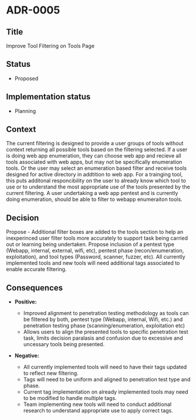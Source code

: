 # ADR-0005

## Title

Improve Tool Filtering on Tools Page

## Status

-   Proposed

## Implementation status

-   Planning

## Context

The current filtering is designed to provide a user groups of tools without context returning all possible tools based on the filtering selected. If a user is doing web app enumeration, they can choose web app and recieve all tools associated with web apps, but may not be specifically enumeration tools. Or the user may select an enumeration based filter and receive tools designed for active directory in addtition to web app. For a trainging tool, this puts additonal responcibility on the user to already know which tool to use or to understand the most appropriate use of the tools presented by the current filtering. A user undertaking a web app pentest and is currently doing enumeration, should be able to filter to webapp enumeraiton tools.

## Decision

Propose - Additional filter boxes are added to the tools section to help an inexperinced user filter tools more accurately to support task being carried out or learning being undertaken. Propose inclusion of a pentest type (Webapp, internal, external, wifi, etc), pentest phase (recon/enumeration, exploitation), and tool types (Password, scanner, fuzzer, etc). All currently implemented tools and new tools will need additional tags associated to enable accurate filtering.

## Consequences

-   **Positive:**
    -   Improved alignment to penetration testing methodology as tools can be filtered by both, pentest type (Webapp, internal, Wifi, etc.) and penetration testing phase (scanning/enumeration, exploitation etc)
    -	Allows users to align the presented tools to specific penetration test task, limits decision paralasis and confusion due to excessive and uncessary tools being presented.

-   **Negative:**
    -   All currently implemented tools will need to have their tags updated to reflect new filtering.
    -	Tags will need to be uniform and aligned to penetration test type and phase.
    -	Current tag implementation on already implemented tools may need to be modified to handle multiple tags.
    -	Team implementing new tools will need to conduct additional research to understand appropriate use to apply correct tags.

